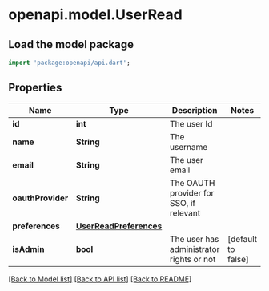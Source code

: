 # openapi.model.UserRead

## Load the model package
```dart
import 'package:openapi/api.dart';
```

## Properties
Name | Type | Description | Notes
------------ | ------------- | ------------- | -------------
**id** | **int** | The user Id | 
**name** | **String** | The username | 
**email** | **String** | The user email | 
**oauthProvider** | **String** | The OAUTH provider for SSO, if relevant | 
**preferences** | [**UserReadPreferences**](UserReadPreferences.md) |  | 
**isAdmin** | **bool** | The user has administrator rights or not | [default to false]

[[Back to Model list]](../README.md#documentation-for-models) [[Back to API list]](../README.md#documentation-for-api-endpoints) [[Back to README]](../README.md)



